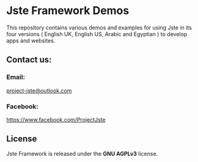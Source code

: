 # Jste Framework Demos

This repository contains various demos and examples for using Jste in its four versions ( English UK, English US, Arabic and Egyptian ) to develop apps and websites.

## Contact us:

### Email:

project-jste@outlook.com

### Facebook:

https://www.facebook.com/ProjectJste

## License

Jste Framework is released under the <b>GNU AGPLv3</b> license.